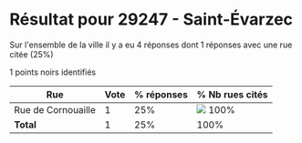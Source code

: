 # Résultat pour 29247 - Saint-Évarzec

Sur l'ensemble de la ville il y a eu 4 réponses dont 1 réponses avec une rue citée (25%)

1 points noirs identifiés

| Rue | Vote | % réponses | % Nb rues cités|
|-----|------|------------|----------------|
| Rue de Cornouaille | 1 | 25% | <img src="../../img/bar_100.gif" />&nbsp;100%|
| **Total** | 1 | 25% | 100%|
